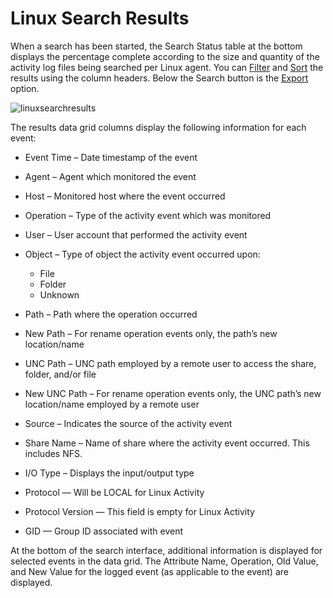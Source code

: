 # Linux Search Results

When a search has been started, the Search Status table at the bottom displays the percentage
complete according to the size and quantity of the activity log files being searched per Linux
agent. You can [Filter](/docs/activitymonitor/8.0/activitymonitor/admin/search/overview.md#filter) and [Sort](/docs/activitymonitor/8.0/activitymonitor/admin/search/overview.md#sort) the results using the
column headers. Below the Search button is the [Export](/docs/activitymonitor/8.0/activitymonitor/admin/search/overview.md#export) option.

![linuxsearchresults](/img/product_docs/activitymonitor/activitymonitor/admin/search/results/linuxsearchresults.webp)

The results data grid columns display the following information for each event:

- Event Time – Date timestamp of the event
- Agent – Agent which monitored the event
- Host – Monitored host where the event occurred
- Operation – Type of the activity event which was monitored
- User – User account that performed the activity event
- Object – Type of object the activity event occurred upon:

  - File
  - Folder
  - Unknown

- Path – Path where the operation occurred
- New Path – For rename operation events only, the path’s new location/name
- UNC Path – UNC path employed by a remote user to access the share, folder, and/or file
- New UNC Path – For rename operation events only, the UNC path’s new location/name employed by a
  remote user
- Source – Indicates the source of the activity event
- Share Name – Name of share where the activity event occurred. This includes NFS.
- I/O Type – Displays the input/output type
- Protocol — Will be LOCAL for Linux Activity
- Protocol Version — This field is empty for Linux Activity
- GID — Group ID associated with event

At the bottom of the search interface, additional information is displayed for selected events in
the data grid. The Attribute Name, Operation, Old Value, and New Value for the logged event (as
applicable to the event) are displayed.
